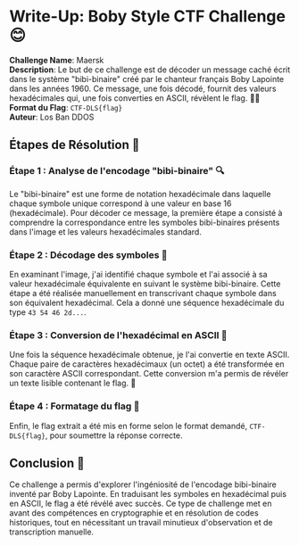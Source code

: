 # Write-Up: Boby Style CTF Challenge 😊

**Challenge Name**: Maersk  
**Description**: Le but de ce challenge est de décoder un message caché écrit dans le système "bibi-binaire" créé par le chanteur français Boby Lapointe dans les années 1960. Ce message, une fois décodé, fournit des valeurs hexadécimales qui, une fois converties en ASCII, révèlent le flag. 🕵️‍♂️  
**Format du Flag**: `CTF-DLS{flag}`  
**Auteur**: Los Ban DDOS  

## Étapes de Résolution 🚀

### Étape 1 : Analyse de l'encodage "bibi-binaire" 🔍
Le "bibi-binaire" est une forme de notation hexadécimale dans laquelle chaque symbole unique correspond à une valeur en base 16 (hexadécimale). Pour décoder ce message, la première étape a consisté à comprendre la correspondance entre les symboles bibi-binaires présents dans l'image et les valeurs hexadécimales standard.

### Étape 2 : Décodage des symboles 📜
En examinant l'image, j'ai identifié chaque symbole et l'ai associé à sa valeur hexadécimale équivalente en suivant le système bibi-binaire. Cette étape a été réalisée manuellement en transcrivant chaque symbole dans son équivalent hexadécimal. Cela a donné une séquence hexadécimale du type `43 54 46 2d...`.

### Étape 3 : Conversion de l'hexadécimal en ASCII 🔄
Une fois la séquence hexadécimale obtenue, je l'ai convertie en texte ASCII. Chaque paire de caractères hexadécimaux (un octet) a été transformée en son caractère ASCII correspondant. Cette conversion m'a permis de révéler un texte lisible contenant le flag. 🎉

### Étape 4 : Formatage du flag 📝
Enfin, le flag extrait a été mis en forme selon le format demandé, `CTF-DLS{flag}`, pour soumettre la réponse correcte.

## Conclusion 🎊
Ce challenge a permis d'explorer l'ingéniosité de l'encodage bibi-binaire inventé par Boby Lapointe. En traduisant les symboles en hexadécimal puis en ASCII, le flag a été révélé avec succès. Ce type de challenge met en avant des compétences en cryptographie et en résolution de codes historiques, tout en nécessitant un travail minutieux d'observation et de transcription manuelle.

